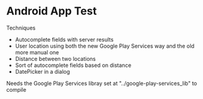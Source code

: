 Android App Test
=================

Techniques
* Autocomplete fields with server results
* User location using both the new Google Play Services way and the old more manual one
* Distance between two locations
* Sort of autocomplete fields based on distance
* DatePicker in a dialog


Needs the Google Play Services libray set at "../google-play-services_lib" to compile 
